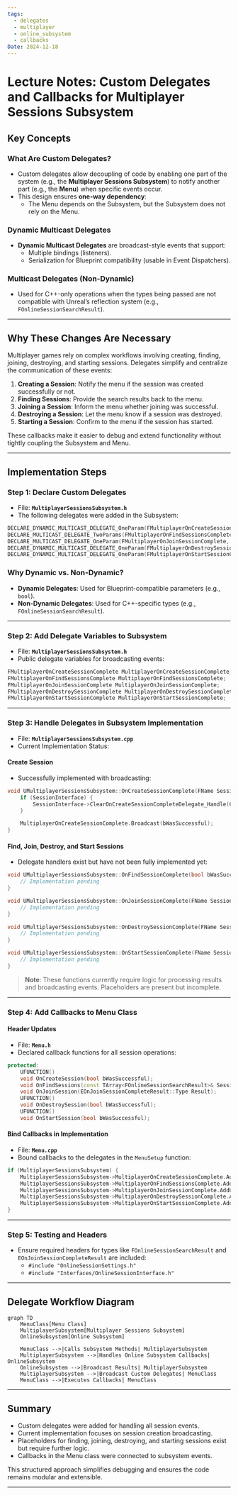 ```yaml
---
tags:
  - delegates
  - multiplayer
  - online_subsystem
  - callbacks
Date: 2024-12-18
---
```

# Lecture Notes: Custom Delegates and Callbacks for Multiplayer Sessions Subsystem

## Key Concepts

### What Are Custom Delegates?
- Custom delegates allow decoupling of code by enabling one part of the system (e.g., the **Multiplayer Sessions Subsystem**) to notify another part (e.g., the **Menu**) when specific events occur.
- This design ensures **one-way dependency**:
  - The Menu depends on the Subsystem, but the Subsystem does not rely on the Menu.

### Dynamic Multicast Delegates
- **Dynamic Multicast Delegates** are broadcast-style events that support:
  - Multiple bindings (listeners).
  - Serialization for Blueprint compatibility (usable in Event Dispatchers).

### Multicast Delegates (Non-Dynamic)
- Used for C++-only operations when the types being passed are not compatible with Unreal’s reflection system (e.g., `FOnlineSessionSearchResult`).

---

## Why These Changes Are Necessary

Multiplayer games rely on complex workflows involving creating, finding, joining, destroying, and starting sessions. Delegates simplify and centralize the communication of these events:

1. **Creating a Session**: Notify the menu if the session was created successfully or not.
2. **Finding Sessions**: Provide the search results back to the menu.
3. **Joining a Session**: Inform the menu whether joining was successful.
4. **Destroying a Session**: Let the menu know if a session was destroyed.
5. **Starting a Session**: Confirm to the menu if the session has started.

These callbacks make it easier to debug and extend functionality without tightly coupling the Subsystem and Menu.

---

## Implementation Steps

### Step 1: Declare Custom Delegates
- File: **`MultiplayerSessionsSubsystem.h`**
- The following delegates were added in the Subsystem:

```cpp
DECLARE_DYNAMIC_MULTICAST_DELEGATE_OneParam(FMultiplayerOnCreateSessionComplete, bool, bWasSuccessful);
DECLARE_MULTICAST_DELEGATE_TwoParams(FMultiplayerOnFindSessionsComplete, const TArray<FOnlineSessionSearchResult>& SessionResults, bool bWasSuccessful);
DECLARE_MULTICAST_DELEGATE_OneParam(FMultiplayerOnJoinSessionComplete, EOnJoinSessionCompleteResult::Type Result);
DECLARE_DYNAMIC_MULTICAST_DELEGATE_OneParam(FMultiplayerOnDestroySessionComplete, bool, bWasSuccessful);
DECLARE_DYNAMIC_MULTICAST_DELEGATE_OneParam(FMultiplayerOnStartSessionComplete, bool, bWasSuccessful);
```

### Why Dynamic vs. Non-Dynamic?
- **Dynamic Delegates**: Used for Blueprint-compatible parameters (e.g., `bool`).
- **Non-Dynamic Delegates**: Used for C++-specific types (e.g., `FOnlineSessionSearchResult`).

---

### Step 2: Add Delegate Variables to Subsystem
- File: **`MultiplayerSessionsSubsystem.h`**
- Public delegate variables for broadcasting events:

```cpp
FMultiplayerOnCreateSessionComplete MultiplayerOnCreateSessionComplete;
FMultiplayerOnFindSessionsComplete MultiplayerOnFindSessionsComplete;
FMultiplayerOnJoinSessionComplete MultiplayerOnJoinSessionComplete;
FMultiplayerOnDestroySessionComplete MultiplayerOnDestroySessionComplete;
FMultiplayerOnStartSessionComplete MultiplayerOnStartSessionComplete;
```

---

### Step 3: Handle Delegates in Subsystem Implementation
- File: **`MultiplayerSessionsSubsystem.cpp`**
- Current Implementation Status:

#### Create Session
- Successfully implemented with broadcasting:

```cpp
void UMultiplayerSessionsSubsystem::OnCreateSessionComplete(FName SessionName, bool bWasSuccessful) {
    if (SessionInterface) {
        SessionInterface->ClearOnCreateSessionCompleteDelegate_Handle(CreateSessionCompleteDelegateHandle);
    }

    MultiplayerOnCreateSessionComplete.Broadcast(bWasSuccessful);
}
```

#### Find, Join, Destroy, and Start Sessions
- Delegate handlers exist but have not been fully implemented yet:

```cpp
void UMultiplayerSessionsSubsystem::OnFindSessionComplete(bool bWasSuccessful) {
    // Implementation pending
}

void UMultiplayerSessionsSubsystem::OnJoinSessionComplete(FName SessionName, EOnJoinSessionCompleteResult::Type Result) {
    // Implementation pending
}

void UMultiplayerSessionsSubsystem::OnDestroySessionComplete(FName SessionName, bool bWasSuccessful) {
    // Implementation pending
}

void UMultiplayerSessionsSubsystem::OnStartSessionComplete(FName SessionName, bool bWasSuccessful) {
    // Implementation pending
}
```

> **Note**: These functions currently require logic for processing results and broadcasting events. Placeholders are present but incomplete.

---

### Step 4: Add Callbacks to Menu Class

#### Header Updates
- File: **`Menu.h`**
- Declared callback functions for all session operations:

```cpp
protected:
    UFUNCTION()
    void OnCreateSession(bool bWasSuccessful);
    void OnFindSessions(const TArray<FOnlineSessionSearchResult>& SessionResults, bool bWasSuccessful);
    void OnJoinSession(EOnJoinSessionCompleteResult::Type Result);
    UFUNCTION()
    void OnDestroySession(bool bWasSuccessful);
    UFUNCTION()
    void OnStartSession(bool bWasSuccessful);
```

#### Bind Callbacks in Implementation
- File: **`Menu.cpp`**
- Bound callbacks to the delegates in the `MenuSetup` function:

```cpp
if (MultiplayerSessionsSubsystem) {
    MultiplayerSessionsSubsystem->MultiplayerOnCreateSessionComplete.AddDynamic(this, &ThisClass::OnCreateSession);
    MultiplayerSessionsSubsystem->MultiplayerOnFindSessionsComplete.AddUObject(this, &ThisClass::OnFindSessions);
    MultiplayerSessionsSubsystem->MultiplayerOnJoinSessionComplete.AddUObject(this, &ThisClass::OnJoinSession);
    MultiplayerSessionsSubsystem->MultiplayerOnDestroySessionComplete.AddDynamic(this, &ThisClass::OnDestroySession);
    MultiplayerSessionsSubsystem->MultiplayerOnStartSessionComplete.AddDynamic(this, &ThisClass::OnStartSession);
}
```

---

### Step 5: Testing and Headers
- Ensure required headers for types like `FOnlineSessionSearchResult` and `EOnJoinSessionCompleteResult` are included:
  - `#include "OnlineSessionSettings.h"`
  - `#include "Interfaces/OnlineSessionInterface.h"`

---

## Delegate Workflow Diagram

```mermaid
graph TD
    MenuClass[Menu Class]
    MultiplayerSubsystem[Multiplayer Sessions Subsystem]
    OnlineSubsystem[Online Subsystem]

    MenuClass -->|Calls Subsystem Methods| MultiplayerSubsystem
    MultiplayerSubsystem -->|Handles Online Subsystem Callbacks| OnlineSubsystem
    OnlineSubsystem -->|Broadcast Results| MultiplayerSubsystem
    MultiplayerSubsystem -->|Broadcast Custom Delegates| MenuClass
    MenuClass -->|Executes Callbacks| MenuClass
```

---

## Summary

- Custom delegates were added for handling all session events.
- Current implementation focuses on session creation broadcasting.
- Placeholders for finding, joining, destroying, and starting sessions exist but require further logic.
- Callbacks in the Menu class were connected to subsystem events.

This structured approach simplifies debugging and ensures the code remains modular and extensible.

---